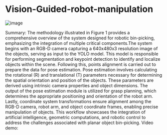 # Vision-Guided-robot-manipulation
![image](https://github.com/user-attachments/assets/d3b18838-4b27-4e41-87df-fac36fec3a07)

Summary:
The methodology illustrated in Figure 1 provides a comprehensive overview of the system designed for robotic bin-picking, emphasizing the integration of multiple critical components.The system begins with an RGB-D camera capturing a 640x480x3 resolution image of the objects, serving as input to the YOLO model. This model is responsible for performing segmentation and keypoint detection to identify and localize objects within the scene. Following this, points alignment is carried out to prepare the data for pose estimation. Pose estimation involves calculating the rotational (R) and translational (T) parameters necessary for determining the spatial orientation and position of the objects. These parameters are derived using intrinsic camera properties and object dimensions. The output of the pose estimation module is utilized for grasp planning, which determines the appropriate positioning and orientation of the robot arm. Lastly, coordinate system transformations ensure alignment among the RGB-D camera, robot arm, and object coordinate frames, enabling precise manipulation of objects. This workflow showcases the integration of artificial intelligence, geometric computations, and robotic control to address the challenges associated with planar object bin-picking.
Video demo:
